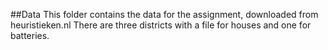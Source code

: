 ##Data
This folder contains the data for the assignment, downloaded from heuristieken.nl
There are three districts with a file for houses and one for batteries. 
